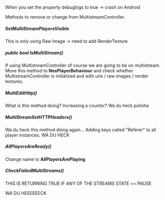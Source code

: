 When you set the property debuglogs to true -> crash on Android

Methods to remove or change from MultistreamController.

##### SetMultiStreamPlayersVisible
This is only using Raw Image -> need to add RenderTexture

##### public bool IsMultiStream()
If using MultistreamController of course we are going to be on multistream.  
Move this method to **NexPlayerBehaviour** and check whether MultistreamController is initialized and with urls / raw images / render textures.

##### MultiEditHttp()
What is this method doing? Increasing a counter? Wa du heck polisha

##### MultiStreamSetHTTPHeaders()
Wa du heck this method doing again... Adding keys called "Referer" to all player instances. WA DU HECK

##### AllPlayersAreReady()
Change name to **AllPlayersArePlaying**

##### CheckFailedMultiStreams()
THIS IS RETURNING TRUE IF ANY OF THE STREAMS STATE == PAUSE

WA DU HEEEEEECK